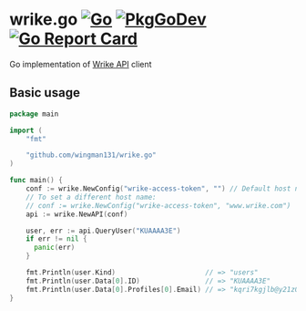 # wrike.go [![Go](https://github.com/wingman131/wrike.go/workflows/Go/badge.svg?branch=master)](https://github.com/wingman131/wrike.go/actions) [![PkgGoDev](https://pkg.go.dev/badge/github.com/wingman131/wrike.go)](https://pkg.go.dev/github.com/wingman131/wrike.go) [![Go Report Card](https://goreportcard.com/badge/github.com/wingman131/wrike.go)](https://goreportcard.com/report/github.com/wingman131/wrike.go)

Go implementation of [Wrike API](https://developers.wrike.com/documentation/api/overview) client

## Basic usage

```go
package main

import (
    "fmt"

    "github.com/wingman131/wrike.go"
)

func main() {
    conf := wrike.NewConfig("wrike-access-token", "") // Default host name is "app-eu.wrike.com"
    // To set a different host name:
    // conf := wrike.NewConfig("wrike-access-token", "www.wrike.com")
    api := wrike.NewAPI(conf)

    user, err := api.QueryUser("KUAAAA3E")
    if err != nil {
      panic(err)
    }

    fmt.Println(user.Kind)                      // => "users"
    fmt.Println(user.Data[0].ID)                // => "KUAAAA3E"
    fmt.Println(user.Data[0].Profiles[0].Email) // => "kqri7kgjlb@y21z0uysjx.com"
}
```
